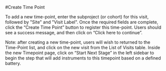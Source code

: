 #Create Time Point

To add a new time-point, enter the subproject (or cohort) for this visit, followed by "Site" and "Visit Label". Once the required fields are complete, click the “Create Time Point” button to register this time-point. Users should see a success message, and then click on “Click here to continue”. 

Note: after creating a new time-point, users will wish to returned to the Time-Point list, and click on the new visit from the List of Visits table.  Inside the new Timepoint page, click on “Start Next Stage” in the left sidebar to begin the step that will add instruments to this timepoint based on a defined battery.
